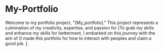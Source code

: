 # My-Portfolio
Welcome to my portfolio project, "[My_portfolio]." This project represents a culmination of my creativity, expertise, and passion for [To grab my skills and enhance my skills for betterment, I embarked on this journey with the aim of [I made this portfolio for how to interact with peoples and claim a good job. ].
